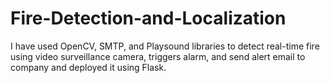 # Fire-Detection-and-Localization
I have used OpenCV, SMTP, and Playsound libraries to detect real-time fire using video surveillance camera, triggers alarm, and send alert email to company and deployed it using Flask.
